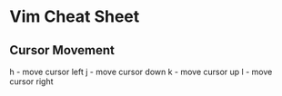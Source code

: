 # Vim Cheat Sheet 

## Cursor Movement

h - move cursor left
j - move cursor down
k - move cursor up
l - move cursor right
